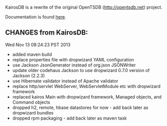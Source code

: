 KairosDB is a rewrite of the original OpenTSDB (http://opentsdb.net) project.

Documentation is found [here](http://code.google.com/p/kairosdb/).

CHANGES from KairosDB:
---------------------

Wed Nov 13 08:24:23 PST 2013

- added maven build
- replace properties file with dropwizard YAML configuration
- use Jackson JsonGenerator instead of org.json JSONWriter
- update older codehaus Jackson to use dropwizard 0.7.0 version of Jackson (2.2.3)
- use Hibernate validator instead of Apache validator
- replace http/servlet WebServer, WebServletModule etc with dropwizard framework
- replaced kairos Main with dropwizard framework, Managed objects, and Command
  objects
- dropped h2, remote, hbase datastores for now - add back later as dropwizard 
  bundles
- dropped rpm packaging - add back later as maven task
